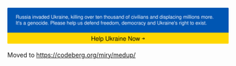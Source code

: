 [![Stand With Ukraine](https://raw.githubusercontent.com/vshymanskyy/StandWithUkraine/main/banner2-direct.svg)](https://stand-with-ukraine.pp.ua/)

Moved to https://codeberg.org/miry/medup/
